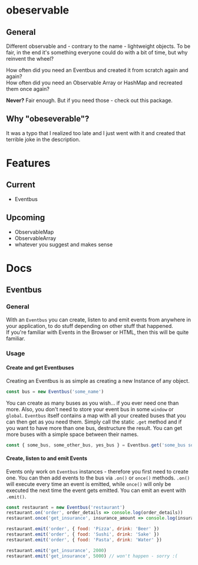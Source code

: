 # obeservable
## General
Different observable and - contrary to the name - lightweight objects.
To be fair, in the end it's something everyone could do with a bit of time, but why reinvent the wheel?

How often did you need an Eventbus and created it from scratch again and again?  
How often did you need an Observable Array or HashMap and recreated them once again?

**Never?** Fair enough. But if you need those - check out this package.

## Why "obeseverable"?
It was a typo that I realized too late and I just went with it and created that terrible joke in the description.

# Features
## Current
- Eventbus

## Upcoming
- ObservableMap
- ObservableArray
- whatever you suggest and makes sense

# Docs
## Eventbus
### General
With an `Eventbus` you can create, listen to and emit events from anywhere in your application, to do stuff depending on other stuff that happened.  
If you're familiar with Events in the Browser or HTML, then this will be quite familiar.  

### Usage
#### Create and get Eventbuses
Creating an Eventbus is as simple as creating a new Instance of any object.

```js
const bus = new Eventbus('some_name')
```

You can create as many buses as you wish... if you ever need one than more.
Also, you don't need to store your event bus in some `window` or `global`.
`Eventbus` itself contains a map with all your created buses that you can then get as you need them.
Simply call the static `.get` method and if you want to have more than one bus, destructure the result.
You can get more buses with a simple space between their names.

```js
const { some_bus, some_other_bus, yes_bus } = Eventbus.get('some_bus some_other_bus yes_bus')
```

#### Create, listen to and emit Events
Events only work on `Eventbus` instances - therefore you first need to create one.
You can then add events to the bus via `.on()` or `once()` methods.
`.on()` will execute every time an event is emitted, while `once()` will only be executed the next time the event gets emitted.
You can emit an event with `.emit()`.

```js
const restaurant = new Eventbus('restaurant')
restaurant.on('order', order_details => console.log(order_details))
restaurant.once('get_insurance', insurance_amount => console.log(insurance_amount))

restaurant.emit('order', { food: 'Pizza', drink: 'Beer' })
restaurant.emit('order', { food: 'Sushi', drink: 'Sake' })
restaurant.emit('order', { food: 'Pasta', drink: 'Water' })

restaurant.emit('get_insurance', 2000)
restaurant.emit('get_insurance', 5000) // won't happen - sorry :(

```